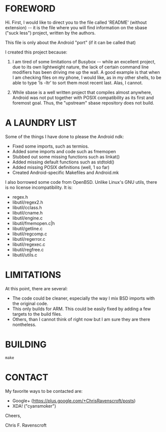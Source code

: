 # FOREWORD

Hi. First, I would like to direct you to the file called 'README' (without
extension) -- it is the file where you will find information on the
sbase ("suck less") project, written by the authors.

This file is only about the Android "port" (if it can be called that)

I created this project because:

1. I am tired of some limitations of Busybox -- while an excellent
project, due to its own lightweight nature, the lack of certain command
line modifiers has been driving me up the wall.
A good example is that when I am checking files on my phone, I would like,
as in my other shells, to be able to type 'ls -ltr' to sort them
most recent last. Alas, I cannot.

2. While sbase is a well written project that compiles almost anywhere,
Android was not put together with POSIX compatibility as its first and
foremost goal. Thus, the "upstream" sbase repository does not build.

# A LAUNDRY LIST

Some of the things I have done to please the Android ndk:

* Fixed some imports, such as termios.
* Added some imports and code such as fmemopen
* Stubbed out some missing functions such as linkat()
* Added missing default functions such as stdtold()
* Added missing POSIX definitions (well, 1 so far)
* Created Android-specific Makefiles and Android.mk

I also borrowed some code from OpenBSD. Unlike Linux's GNU utils, there is no
license incompatibility. It is:

* regex.h
* libutil/regex2.h
* libutil/cclass.h
* libutil/cname.h
* libutil/engine.c
* libutil/fmemopen.c|h
* libutil/getline.c
* libutil/regcomp.c
* libutil/regerror.c
* libutil/regexec.c
* libutil/regfree.c
* libutil/utils.c

# LIMITATIONS

At this point, there are several:

* The code could be cleaner, especially the way I mix BSD imports with the 
  original code.
* This only builds for ARM. This could be easily fixed by adding a few
  targets to the build files.
* Others, than I cannot think of right now but I am sure they are there
nontheless.

# BUILDING

    make

# CONTACT

My favorite ways to be contacted are:
* Google+ (https://plus.google.com/+ChrisRavenscroft/posts)
* XDA! ("cyansmoker")

Cheers,

Chris F. Ravenscroft
